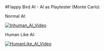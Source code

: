 #Flappy Bird AI - AI as Playtester (Monte Carlo)

Normal AI:

[![Inhuman_AI_Video](http://img.youtube.com/vi/VNO1JnlJVPw/0.jpg)](https://youtu.be/VNO1JnlJVPw)

Human Like AI:

[![HumanLike_AI_Video](http://img.youtube.com/vi/RrwaEIqJFEU/0.jpg)](https://youtu.be/RrwaEIqJFEU)
